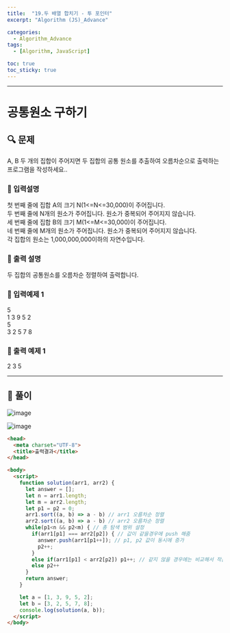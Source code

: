```yaml
---
title:  "19.두 배열 합치기 - 투 포인터"
excerpt: "Algorithm (JS)_Advance"

categories:
  - Algorithm_Advance
tags:
  - [Algorithm, JavaScript]

toc: true
toc_sticky: true
---
```


---

# 공통원소 구하기

##  🔍 문제 
A, B 두 개의 집합이 주어지면 두 집합의 공통 원소를 추출하여 오름차순으로 출력하는 프로그램을 작성하세요..


### 🔹 입력설명
첫 번째 줄에 집합 A의 크기 N(1<=N<=30,000)이 주어집니다.  
두 번째 줄에 N개의 원소가 주어집니다. 원소가 중복되어 주어지지 않습니다.  
세 번째 줄에 집합 B의 크기 M(1<=M<=30,000)이 주어집니다.  
네 번째 줄에 M개의 원소가 주어집니다. 원소가 중복되어 주어지지 않습니다.  
각 집합의 원소는 1,000,000,000이하의 자연수입니다.  

### 🔹 출력 설명
두 집합의 공통원소를 오름차순 정렬하여 출력합니다.

### 🔹 입력예제 1
5  
1 3 9 5 2  
5  
3 2 5 7 8  

### 🔹 출력 예제 1
2 3 5


----

##  📌 풀이

![image](https://user-images.githubusercontent.com/28912774/117089226-d2976d80-ad8f-11eb-8789-50f2784aa36c.png)

![image](https://user-images.githubusercontent.com/28912774/117089259-e5aa3d80-ad8f-11eb-9a94-352e4dfab405.png)

```html
<head>
  <meta charset="UTF-8">
  <title>출력결과</title>
</head>

<body>
  <script>
    function solution(arr1, arr2) {
      let answer = [];
      let n = arr1.length;
      let m = arr2.length;
      let p1 = p2 = 0;
      arr1.sort((a, b) => a - b) // arr1 오름차순 정렬
      arr2.sort((a, b) => a - b) // arr2 오름차순 정렬
      while(p1<n && p2<m) { // 총 탐색 범위 설정
        if(arr1[p1] === arr2[p2]) { // 값이 같을경우에 push 해줌
          answer.push(arr1[p1++]); // p1, p2 값이 동시에 증가
          p2++;
        }
        else if(arr1[p1] < arr2[p2]) p1++; // 같지 않을 경우에는 비교해서 작은값이 ++
        else p2++
      }
      return answer;
    }

    let a = [1, 3, 9, 5, 2];
    let b = [3, 2, 5, 7, 8];
    console.log(solution(a, b));
  </script>
</body>
```
